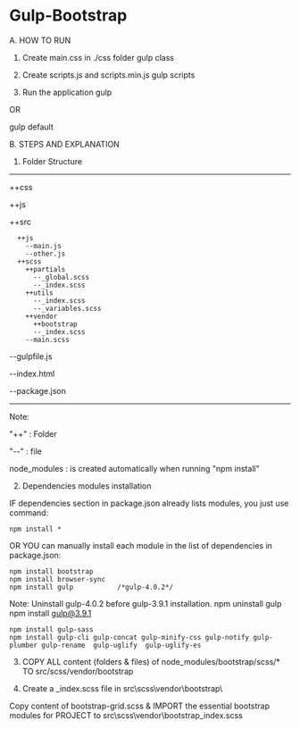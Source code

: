 # Gulp-Bootstrap


A. HOW TO RUN
1. Create main.css in ./css folder
gulp class

2. Create scripts.js and scripts.min.js
gulp scripts

3. Run the application
gulp

OR

gulp default

B. STEPS AND EXPLANATION

1. Folder Structure

--------------------------

  ++css
  
  ++js

  ++src

      ++js
        --main.js
        --other.js
      ++scss
        ++partials
          --_global.scss
          --_index.scss
        ++utils
          --_index.scss
          --_variables.scss
        ++vendor
          ++bootstrap
          --_index.scss
        --main.scss
  --gulpfile.js
  
  --index.html

  --package.json

------------------------

Note:

  "++" : Folder

  "--" : file

  node_modules : is created automatically when running "npm install"


2. Dependencies modules installation

IF dependencies section in package.json already lists modules,
you just use command:

    npm install *

OR YOU can manually install each module in the list of dependencies in package.json:

    npm install bootstrap
    npm install browser-sync
    npm install gulp           /*gulp-4.0.2*/

Note: Uninstall gulp-4.0.2 before gulp-3.9.1 installation.
    npm uninstall gulp
    npm install gulp@3.9.1

    npm install gulp-sass
    npm install gulp-cli gulp-concat gulp-minify-css gulp-notify gulp-plumber gulp-rename  gulp-uglify  gulp-uglify-es

3. COPY ALL content (folders & files) of node_modules/bootstrap/scss/*  TO src/scss/vendor/bootstrap

4. Create a _index.scss file in src\scss\vendor\bootstrap\

Copy content of bootstrap-grid.scss & IMPORT the essential bootstrap modules for PROJECT to src\scss\vendor\bootstrap\_index.scss
